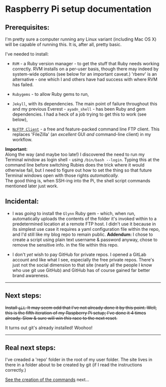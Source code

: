 # Raspberry Pi setup documentation

## Prerequisites:

I'm pretty sure a computer running any Linux variant (including Mac OS X) will be capable of running this.  It is, after all, pretty basic.

I've needed to install:

* `RVM` - a Ruby version manager - to get the stuff that Ruby needs working correctly.  RVM installs on a per-user basis, though there may indeed by system-wide options (see below for an important caveat.)  'rbenv' is an alternative - one which I and others have had success with where RVM has failed.

* `Rubygems` - to allow Ruby gems to run,

* `Jekyll`, with its dependencies.  The main point of failure throughout this and my previous Everest - `ayadn_shell` - has been Ruby and gem dependencies.  I had a heck of a job trying to get this to work (see below),

* [`NcFTP Client`](http://www.ncftp.com/) - a free and feature-packed command line FTP client.  This replaces 'FileZilla' (an *excellent* GUI *and* command-line client) in my workflow.

**Important:**    
Along the way (and maybe too late!) I discovered the need to run my Terminal window as login shell - using `/bin/bash --login`.  Typing this at the command line before switching Rubies does the trick where it would otherwise fail, but I need to figure out how to set the thing so that future Terminal windows open with those rights *automatically.*    
The good thing is, when SSH-ing into the Pi, the shell script commands mentioned later just work.

## Incidental:

* I was *going* to install the `Glynn` Ruby gem - which, when run, automatically uploads the contents of the folder it's invoked within to a predetermined location at a remote FTP host.  I didn't use it because in its simplest use case it requires a yaml configuration file within the repo, and I'd still like my blog repo to remain public.  **Addendum:** I chose to create a script using plain text username & password anyway, chose to remove the sensitive info. in the file within this repo.

* I don't *yet* wish to pay GitHub for private repos.  I opened a GitLab account and like what I see, especially the free private repos.  There's just not the social dimension to that site (nearly all the people I know who use git use GitHub) and GitHub has of course gained far better brand awareness.

---

## Next steps:

~~Install `git`.  It may seem odd that I've not already done it by this point.  Well, this is the fifth iteration of my Raspberry Pi setup; I've done it 4 times already.  Slow & sure will win *this* race to the next reset.~~

It turns out git's already installed!  Woohoo!

---

## Real next steps:

I've creaded a 'repo' folder in the root of my user folder.  The site lives in there in a folder about to be created by git (if I read the instructions correctly.)

[See the creation of the commands](20-commands.md) next...
